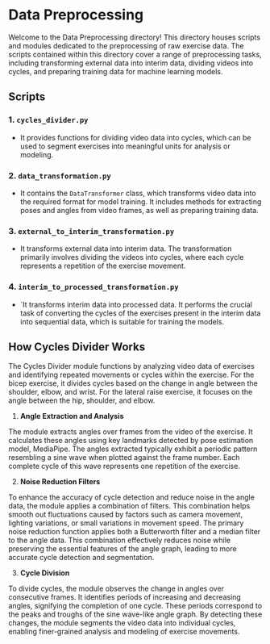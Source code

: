 # Data Preprocessing

Welcome to the Data Preprocessing directory! This directory houses scripts and modules dedicated to the preprocessing of raw exercise data.
The scripts contained within this directory cover a range of preprocessing tasks, including transforming external data into interim data, dividing videos into cycles, and preparing training data for machine learning models.


## Scripts

### 1. `cycles_divider.py`
- It provides functions for dividing video data into cycles, which can be used to segment exercises into meaningful
  units for analysis or modeling.

### 2. `data_transformation.py`
- It contains the `DataTransformer` class, which transforms video data into the required format for model training.
  It includes methods for extracting poses and angles from video frames, as well as preparing training data.

### 3. `external_to_interim_transformation.py`
- It transforms external data into interim data. The transformation primarily involves
  dividing the videos into cycles, where each cycle represents a repetition of the exercise movement.

### 4. `interim_to_processed_transformation.py`
- `It transforms interim data into processed data. It performs the crucial
  task of converting the cycles of the exercises present in the interim data into sequential data, which is suitable for training the models.


## How Cycles Divider Works

The Cycles Divider module functions by analyzing video data of exercises and identifying repeated movements or cycles within the exercise. 
For the bicep exercise, it divides cycles based on the change in angle between the shoulder, elbow, and wrist. For the lateral raise exercise, 
it focuses on the angle between the hip, shoulder, and elbow.

1. **Angle Extraction and Analysis**

The module extracts angles over frames from the video of the exercise. It calculates these angles using key landmarks detected 
by pose estimation model, MediaPipe. The angles extracted typically exhibit a periodic pattern resembling a sine wave when 
plotted against the frame number. Each complete cycle of this wave represents one repetition of the exercise.

2. **Noise Reduction Filters**

To enhance the accuracy of cycle detection and reduce noise in the angle data, the module applies a combination of filters. 
This combination helps smooth out fluctuations caused by factors such as camera movement, lighting variations, or small variations in movement speed.
The primary noise reduction function applies both a Butterworth filter and a median filter to the angle data. This combination effectively reduces 
noise while preserving the essential features of the angle graph, leading to more accurate cycle detection and segmentation.

3. **Cycle Division**

To divide cycles, the module observes the change in angles over consecutive frames. It identifies periods of increasing and decreasing angles, 
signifying the completion of one cycle. These periods correspond to the peaks and troughs of the sine wave-like angle graph. By detecting these 
changes, the module segments the video data into individual cycles, enabling finer-grained analysis and modeling of exercise movements.

